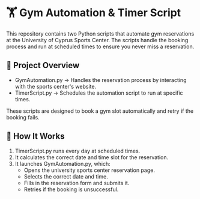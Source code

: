 # 🏋️ Gym Automation & Timer Script

This repository contains two Python scripts that automate gym reservations at the University of Cyprus Sports Center. The scripts handle the booking process and run at scheduled times to ensure you never miss a reservation.



## 📌 Project Overview
- GymAutomation.py → Handles the reservation process by interacting with the sports center's website.
- TimerScript.py → Schedules the automation script to run at specific times.

These scripts are designed to book a gym slot automatically and retry if the booking fails.



## 🔧 How It Works
1. TimerScript.py runs every day at scheduled times.
2. It calculates the correct date and time slot for the reservation.
3. It launches GymAutomation.py, which:
   - Opens the university sports center reservation page.
   - Selects the correct date and time.
   - Fills in the reservation form and submits it.
   - Retries if the booking is unsuccessful.

